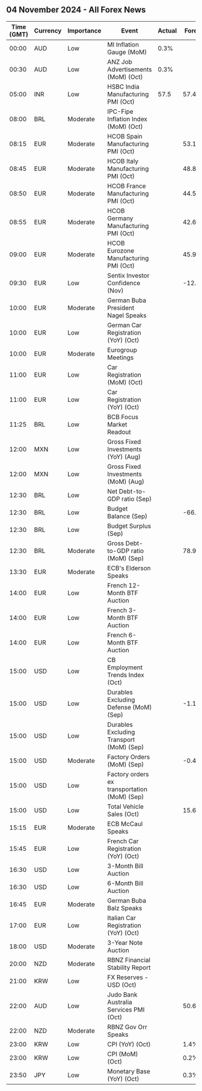 ## 04 November 2024 - All Forex News

| Time (GMT) | Currency | Importance | Event | Actual | Forecast | Previous |
|------|----------|------------|-------|--------|----------|----------|
| 00:00 | AUD | Low | MI Inflation Gauge (MoM) | 0.3% |  | 0.1% |
| 00:30 | AUD | Low | ANZ Job Advertisements (MoM) (Oct) | 0.3% |  | 2.3% |
| 05:00 | INR | Low | HSBC India Manufacturing PMI (Oct) | 57.5 | 57.4 | 56.5 |
| 08:00 | BRL | Moderate | IPC-Fipe Inflation Index (MoM) (Oct) |  |  | 0.18% |
| 08:15 | EUR | Moderate | HCOB Spain Manufacturing PMI (Oct) |  | 53.1 | 53.0 |
| 08:45 | EUR | Moderate | HCOB Italy Manufacturing PMI (Oct) |  | 48.8 | 48.3 |
| 08:50 | EUR | Moderate | HCOB France Manufacturing PMI (Oct) |  | 44.5 | 44.6 |
| 08:55 | EUR | Moderate | HCOB Germany Manufacturing PMI (Oct) |  | 42.6 | 40.6 |
| 09:00 | EUR | Moderate | HCOB Eurozone Manufacturing PMI (Oct) |  | 45.9 | 45.0 |
| 09:30 | EUR | Low | Sentix Investor Confidence (Nov) |  | -12.7 | -13.8 |
| 10:00 | EUR | Moderate | German Buba President Nagel Speaks |  |  |  |
| 10:00 | EUR | Low | German Car Registration (YoY) (Oct) |  |  | -7.0% |
| 10:00 | EUR | Moderate | Eurogroup Meetings |  |  |  |
| 11:00 | EUR | Low | Car Registration (MoM) (Oct) |  |  | 39.80% |
| 11:00 | EUR | Low | Car Registration (YoY) (Oct) |  |  | 6.30% |
| 11:25 | BRL | Low | BCB Focus Market Readout |  |  |  |
| 12:00 | MXN | Low | Gross Fixed Investments (YoY) (Aug) |  |  | 6.40% |
| 12:00 | MXN | Low | Gross Fixed Investments (MoM) (Aug) |  |  | 1.80% |
| 12:30 | BRL | Low | Net Debt-to-GDP ratio (Sep) |  |  | 62.0% |
| 12:30 | BRL | Low | Budget Balance (Sep) |  | -66.800B | -90.381B |
| 12:30 | BRL | Low | Budget Surplus (Sep) |  |  | -21.425B |
| 12:30 | BRL | Moderate | Gross Debt-to-GDP ratio (MoM) (Sep) |  | 78.9% | 78.5% |
| 13:30 | EUR | Moderate | ECB's Elderson Speaks |  |  |  |
| 14:00 | EUR | Low | French 12-Month BTF Auction |  |  | 2.531% |
| 14:00 | EUR | Low | French 3-Month BTF Auction |  |  | 3.055% |
| 14:00 | EUR | Low | French 6-Month BTF Auction |  |  | 2.778% |
| 15:00 | USD | Low | CB Employment Trends Index (Oct) |  |  | 108.48 |
| 15:00 | USD | Low | Durables Excluding Defense (MoM) (Sep) |  | -1.1% | -1.1% |
| 15:00 | USD | Low | Durables Excluding Transport (MoM) (Sep) |  |  | 0.4% |
| 15:00 | USD | Moderate | Factory Orders (MoM) (Sep) |  | -0.4% | -0.2% |
| 15:00 | USD | Low | Factory orders ex transportation (MoM) (Sep) |  |  | -0.1% |
| 15:00 | USD | Low | Total Vehicle Sales (Oct) |  | 15.60M | 15.80M |
| 15:15 | EUR | Moderate | ECB McCaul Speaks |  |  |  |
| 15:45 | EUR | Low | French Car Registration (YoY) (Oct) |  |  | -11.1% |
| 16:30 | USD | Low | 3-Month Bill Auction |  |  | 4.490% |
| 16:30 | USD | Low | 6-Month Bill Auction |  |  | 4.325% |
| 16:45 | EUR | Moderate | German Buba Balz Speaks |  |  |  |
| 17:00 | EUR | Low | Italian Car Registration (YoY) (Oct) |  |  | -10.7% |
| 18:00 | USD | Moderate | 3-Year Note Auction |  |  | 3.878% |
| 20:00 | NZD | Moderate | RBNZ Financial Stability Report |  |  |  |
| 21:00 | KRW | Low | FX Reserves - USD (Oct) |  |  | 419.97B |
| 22:00 | AUD | Low | Judo Bank Australia Services PMI (Oct) |  | 50.6 | 50.5 |
| 22:00 | NZD | Moderate | RBNZ Gov Orr Speaks |  |  |  |
| 23:00 | KRW | Low | CPI (YoY) (Oct) |  | 1.4% | 1.6% |
| 23:00 | KRW | Low | CPI (MoM) (Oct) |  | 0.2% | 0.1% |
| 23:50 | JPY | Low | Monetary Base (YoY) (Oct) |  | 0.3% | -0.1% |
